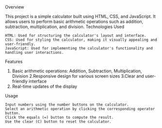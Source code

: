 Overview

This project is a simple calculator built using HTML, CSS, and JavaScript. It allows users to perform basic arithmetic operations such as addition, subtraction, multiplication, and division.
Technologies Used

    HTML: Used for structuring the calculator's layout and interface.
    CSS: Used for styling the calculator, making it visually appealing and user-friendly.
    JavaScript: Used for implementing the calculator's functionality and handling user interactions.

Features

   1. Basic arithmetic operations: Addition, Subtraction, Multiplication, Division
   2.Responsive design for various screen sizes
   3.Clear and user-friendly interface
   4. Real-time updates of the display

Usage

    Input numbers using the number buttons on the calculator.
    Select an arithmetic operation by clicking the corresponding operator button.
    Click the equals (=) button to compute the result.
    Use the clear (C) button to reset the calculator.
